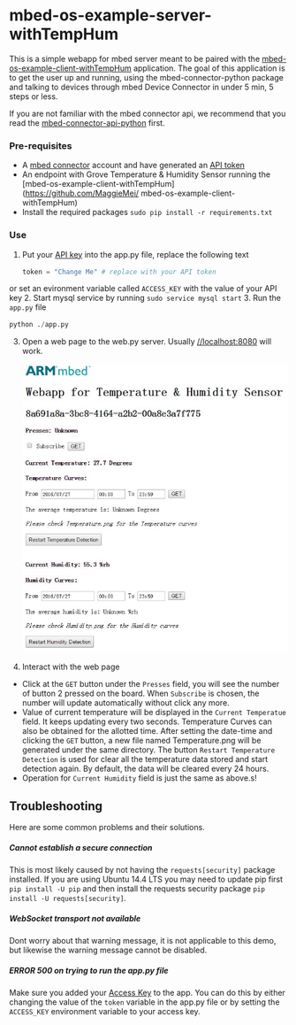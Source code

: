 # mbed-os-example-server-withTempHum

This is a simple webapp for mbed server meant to be paired with the [mbed-os-example-client-withTempHum](https://github.com/MaggieMei/mbed-os-example-client-withTempHum) application. The goal of this application is to get the user up and running, using the mbed-connector-python package and talking to devices through mbed Device Connector in under 5 min, 5 steps or less. 

If you are not familiar with the mbed connector api, we recommend that you read the [mbed-connector-api-python](https://github.com/armmbed/mbed-connector-api-python) first.

### Pre-requisites
- A [mbed connector](https://connector.mbed.com) account and have generated an [API token](https://connector.mbed.com/#accesskeys)
- An endpoint with Grove Temperature & Humidity Sensor running the [mbed-os-example-client-withTempHum](https://github.com/MaggieMei/ mbed-os-example-client-withTempHum)
- Install the required packages `sudo pip install -r requirements.txt`

### Use
1. Put your [API key](https://connector.mbed.com/#accesskeys) into the app.py file, replace the following text
    ```python
    token = "Change Me" # replace with your API token
    ```
or set an evironment variable called `ACCESS_KEY` with the value of your API key
2. Start mysql service by running ` sudo service mysql start `
3. Run the `app.py` file
```python
python ./app.py
```
3. Open a web page to the web.py server. Usually [//localhost:8080](//localhost:8080) will work. 

    ![web page](web1.JPG)

4. Interact with the web page
- Click at the `GET` button under the `Presses` field, you will see the number of button 2 pressed on the board. When `Subscribe` is chosen, the number will update automatically without click any more.
- Value of current temperature will be displayed in the `Current Temperatue` field. It keeps updating every two seconds. Temperature Curves can also be obtained for the allotted time. After setting the date-time and clicking the `GET` button, a new file named Temperature.png will be generated under the same directory. The button `Restart Temperature Detection` is used for clear all the temperature data stored and start detection again. By default, the data will be cleared every 24 hours.
- Operation for `Current Humidity` field is just the same as above.s!


## Troubleshooting
Here are some common problems and their solutions.

##### Cannot establish a secure connection
This is most likely caused by not having the `requests[security]` package installed. If you are using Ubuntu 14.4 LTS you may need to update pip first `pip install -U pip` and then install the requests security package `pip install -U requests[security]`. 

##### WebSocket transport not available
Dont worry about that warning message, it is not applicable to this demo, but likewise the warning message cannot be disabled. 

##### ERROR 500 on trying to run the app.py file
Make sure you added your [Access Key](https://connector.mbed.com/#accesskeys) to the app. You can do this by either changing the value of the `token` variable in the app.py file or by setting the `ACCESS_KEY` environment variable to your access key. 

